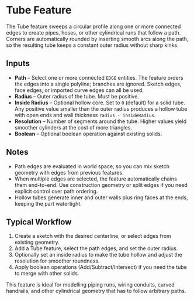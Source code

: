 # Tube Feature

The Tube feature sweeps a circular profile along one or more connected edges to create pipes, hoses, or other cylindrical runs that follow a path. Corners are automatically rounded by inserting smooth arcs along the path, so the resulting tube keeps a constant outer radius without sharp kinks.

## Inputs

- **Path** – Select one or more connected `EDGE` entities. The feature orders the edges into a single polyline; branches are ignored. Sketch edges, face edges, or imported curve edges can all be used.
- **Radius** – Outer radius of the tube. Must be positive.
- **Inside Radius** – Optional hollow core. Set to `0` (default) for a solid tube. Any positive value smaller than the outer radius produces a hollow tube with open ends and wall thickness `radius - insideRadius`.
- **Resolution** – Number of segments around the tube. Higher values yield smoother cylinders at the cost of more triangles.
- **Boolean** – Optional boolean operation against existing solids.

## Notes

- Path edges are evaluated in world space, so you can mix sketch geometry with edges from previous features.
- When multiple edges are selected, the feature automatically chains them end-to-end. Use construction geometry or split edges if you need explicit control over path ordering.
- Hollow tubes generate inner and outer walls plus ring faces at the ends, keeping the part watertight.

## Typical Workflow

1. Create a sketch with the desired centerline, or select edges from existing geometry.
2. Add a Tube feature, select the path edges, and set the outer radius.
3. Optionally set an inside radius to make the tube hollow and adjust the resolution for smoother roundness.
4. Apply boolean operations (Add/Subtract/Intersect) if you need the tube to merge with other solids.

This feature is ideal for modelling piping runs, wiring conduits, curved handrails, and other cylindrical geometry that has to follow arbitrary paths.
